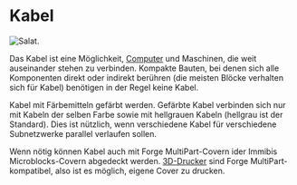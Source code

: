 # Kabel

![Salat.](oredict:opencomputers:cable)

Das Kabel ist eine Möglichkeit, [Computer](../general/computer.md) und Maschinen, die weit auseinander stehen zu verbinden. Kompakte Bauten, bei denen sich alle Komponenten direkt oder indirekt berühren (die meisten Blöcke verhalten sich für Kabel) benötigen in der Regel keine Kabel.

Kabel mit Färbemitteln gefärbt werden. Gefärbte Kabel verbinden sich nur mit Kabeln der selben Farbe sowie mit hellgrauen Kabeln (hellgrau ist der Standard). Dies ist nützlich, wenn verschiedene Kabel für verschiedene Subnetzwerke parallel verlaufen sollen.

Wenn nötig können Kabel auch mit Forge MultiPart-Covern ider Immibis Microblocks-Covern abgedeckt werden. [3D-Drucker](print.md) sind Forge MultiPart-kompatibel, also ist es möglich, eigene Cover zu drucken.
